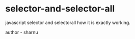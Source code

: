 # selector-and-selector-all
javascript selector and selectorall how it is exactly working.

author - sharnu
